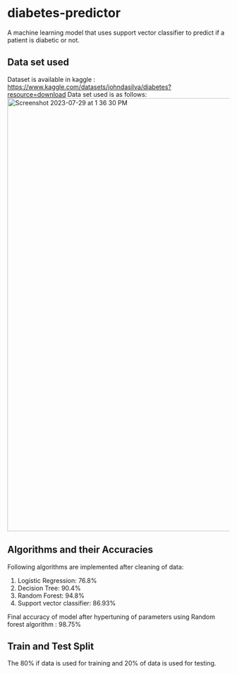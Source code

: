 # diabetes-predictor
A machine learning model that uses support vector classifier to predict if a patient is diabetic or not.
## Data set used
Dataset is available in kaggle : https://www.kaggle.com/datasets/johndasilva/diabetes?resource=download
Data set used is as follows:
<img width="981" alt="Screenshot 2023-07-29 at 1 36 30 PM" src="https://github.com/tusharchoudhary21/diabetes-predictor/assets/108145876/d93bc182-e0fd-46e1-9f47-855328389d7c">
## Algorithms and their Accuracies
Following algorithms are implemented after cleaning of data:
1. Logistic Regression: 76.8%
2. Decision Tree: 90.4%
3. Random Forest: 94.8%
4. Support vector classifier: 86.93%

Final accuracy of model after hypertuning of parameters using Random forest algorithm : 98.75%
## Train and Test Split
The 80% if data is used for training and 20% of data is used for testing.

